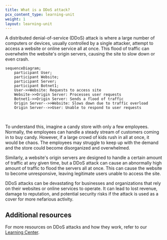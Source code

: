 ```yaml
---
title: What is a DDoS attack?
pcx_content_type: learning-unit
weight: 1
layout: learning-unit
---
```


A distributed denial-of-service (DDoS) attack is where a large number of computers or devices, usually controlled by a single attacker, attempt to access a website or online service all at once. This flood of traffic can overwhelm the website's origin servers, causing the site to slow down or even crash.

```mermaid
sequenceDiagram;
    participant User;
    participant Website;
    participant Server;
    participant Botnet1;
    User->>Website: Requests to access site
    Website->>Origin Server: Processes user requests
    Botnet1->>Origin Server: Sends a flood of traffic
    Origin Server-->>Website: Slows down due to traffic overload
    Origin Server-->>User: Unable to respond to user requests
```
<br/>

To understand this, imagine a candy store with only a few employees. Normally, the employees can handle a steady stream of customers coming in to buy candy. However, if a large crowd of kids rush in all at once, it would be chaos. The employees may struggle to keep up with the demand and the store could become disorganized and overwhelmed.

Similarly, a website's origin servers are designed to handle a certain amount of traffic at any given time, but a DDoS attack can cause an abnormally high amount of traffic to flood the servers all at once. This can cause the website to become unresponsive, leaving legitimate users unable to access the site.

DDoS attacks can be devastating for businesses and organizations that rely on their websites or online services to operate. It can lead to lost revenue, damage to reputation, and potential security risks if the attack is used as a cover for more nefarious activity.

## Additional resources

For more resources on DDoS attacks and how they work, refer to our [Learning Center](https://www.cloudflare.com/learning/ddos/what-is-a-ddos-attack/).